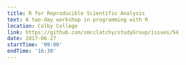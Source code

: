 ```yaml
---
title: R for Reproducible Scientific Analysis
text: A two-day workshop in programming with R
location: Colby College
link: https://github.com/smcclatchy/studyGroup/issues/54
date: 2017-06-27
startTime: '09:00'
endTime: '16:30'
---
```

